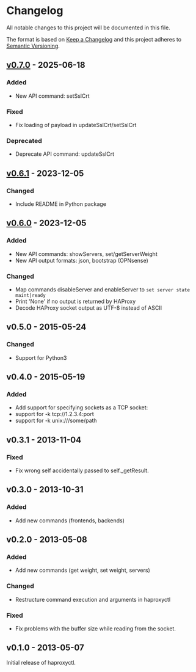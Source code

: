 # Changelog

All notable changes to this project will be documented in this file.

The format is based on [Keep a Changelog](http://keepachangelog.com/en/1.0.0/)
and this project adheres to [Semantic Versioning](http://semver.org/spec/v2.0.0.html).

## [v0.7.0] - 2025-06-18

### Added
* New API command: setSslCrt

### Fixed
* Fix loading of payload in updateSslCrt/setSslCrt

### Deprecated
* Deprecate API command: updateSslCrt

## [v0.6.1] - 2023-12-05

### Changed
* Include README in Python package

## [v0.6.0] - 2023-12-05

### Added
* New API commands: showServers, set/getServerWeight
* New API output formats: json, bootstrap (OPNsense)

### Changed
* Map commands disableServer and enableServer to `set server state maint|ready`
* Print 'None' if no output is returned by HAProxy
* Decode HAProxy socket output as UTF-8 instead of ASCII

## v0.5.0 - 2015-05-24

### Changed
* Support for Python3

## v0.4.0 - 2015-05-19

### Added
* Add support for specifying sockets as a TCP socket:
* support for -k tcp://1.2.3.4:port
* support for -k unix:///some/path

## v0.3.1 - 2013-11-04

### Fixed
* Fix wrong self accidentally passed to self._getResult.

## v0.3.0 - 2013-10-31

### Added
* Add new commands (frontends, backends)

## v0.2.0 - 2013-05-08

### Added
* Add new commands (get weight, set weight, servers)

### Changed
* Restructure command execution and arguments in haproxyctl

### Fixed
* Fix problems with the buffer size while reading from the socket.

## v0.1.0 - 2013-05-07

Initial release of haproxyctl.

[Unreleased]: https://github.com/markt-de/haproxy-cli/compare/v0.7.0...HEAD
[v0.7.0]: https://github.com/markt-de/haproxy-cli/compare/v0.6.1...v0.7.0
[v0.6.1]: https://github.com/markt-de/haproxy-cli/compare/v0.6.0...v0.6.1
[v0.6.0]: https://github.com/markt-de/haproxy-cli/compare/v0.5.0...v0.6.0
